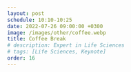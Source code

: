 ```yaml
---
layout: post
schedule: 10:10-10:25
date: 2022-07-26 09:00:00 +0300
image: /images/other/coffee.webp
title: Coffee Break
# description: Expert in Life Sciences
# tags: [Life Sciences, Keynote]
order: 16
---
```


<!-- ## Talk Title -->
<!-- Talk abstract -->

